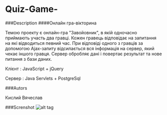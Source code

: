# Quiz-Game-
###Description
####Онлайн гра-вікторина

Темою проекту є онлайн-гра "Завойовник", в якій одночасно приймають участь два гравці.
Кожен гравець відповідає на запитання на які відводиться певний час. При відповіді одного з гравців за допомогою Ajax-запиту 
відсилається вся інформація на сервер, який чекає іншого гравця. Сервер обробляє дані і повертає результат та нове питання 
з бази даних.

Клієнт : JavaScript + jQuery

Сервер : Java Servlets + PostgreSql

###Autors

Кислий Вячеслав 

###Screnshot
![alt tag](https://docs.google.com/uc?authuser=0&id=0B6e_J8luQpfFT0pKR2hHWnZtem8&export=download)
